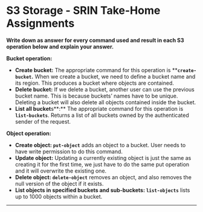 # S3 Storage - SRIN Take-Home Assignments

**Write down as answer for every command used and result in each S3 operation below and explain your answer.**

**Bucket operation:**

- **Create bucket:** The appropriate command for this operation is ****`create-bucket`.** When we create a bucket, we need to define a bucket name and its region. This produces a bucket where objects are contained.
- **Delete bucket:**  If we delete a bucket, another user can use the previous bucket name. This is because buckets’ names have to be unique. Deleting a bucket will also delete all objects contained inside the bucket.
- **List all bucket**s**:** The appropriate command for this operation is ****`list-buckets`****. Returns a list of all buckets owned by the authenticated sender of the request.

**Object operation:**

- **Create object: `put-object`** adds an object to a bucket. User needs to have write permission to do this command.
- **Update object:** Updating a currently existing object is just the same as creating it for the first time, we just have to do the same put operation and it will overwrite the existing one.
- **Delete object: `delete-object`** removes an object, and also removes the null version of the object if it exists.
- **List objects in specified buckets and sub-buckets: `list-objects`** lists up to 1000 objects within a bucket.
****
